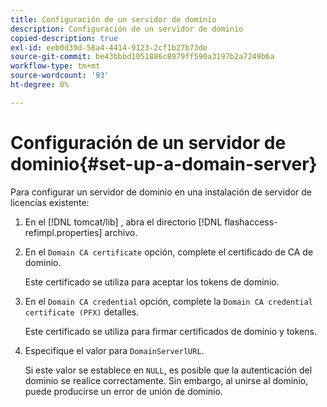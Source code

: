 ```yaml
---
title: Configuración de un servidor de dominio
description: Configuración de un servidor de dominio
copied-description: true
exl-id: eeb0d39d-58a4-4414-9123-2cf1b27b73de
source-git-commit: be43bbbd1051886c8979ff590a3197b2a7249b6a
workflow-type: tm+mt
source-wordcount: '93'
ht-degree: 0%

---
```


# Configuración de un servidor de dominio{#set-up-a-domain-server}

Para configurar un servidor de dominio en una instalación de servidor de licencias existente:

1. En el [!DNL tomcat/lib] , abra el directorio [!DNL flashaccess-refimpl.properties] archivo.
1. En el `Domain CA certificate` opción, complete el certificado de CA de dominio.

   Este certificado se utiliza para aceptar los tokens de dominio.
1. En el `Domain CA credential` opción, complete la `Domain CA credential certificate (PFX)` detalles.

   Este certificado se utiliza para firmar certificados de dominio y tokens.
1. Especifique el valor para `DomainServerlURL`.

   Si este valor se establece en `NULL`, es posible que la autenticación del dominio se realice correctamente. Sin embargo, al unirse al dominio, puede producirse un error de unión de dominio.
